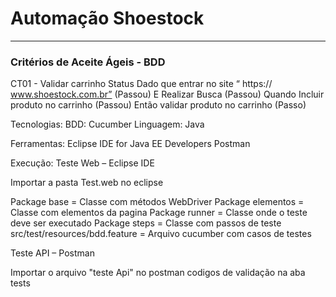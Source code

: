 # Automação Shoestock
---

### Critérios de Aceite Ágeis  - BDD

CT01 - Validar carrinho	Status
Dado	que entrar no site “  https:// www.shoestock.com.br”	(Passou)
E	Realizar Busca	(Passou)
Quando	Incluir produto no carrinho	(Passou)
Então	validar produto no carrinho	(Passo)

Tecnologias:
BDD: Cucumber
Linguagem: Java

Ferramentas:
Eclipse IDE for Java EE Developers
Postman
 

Execução:
Teste Web – Eclipse IDE

Importar a pasta Test.web no eclipse

Package base = Classe com métodos WebDriver
Package elementos = Classe com elementos da pagina
Package runner = Classe onde o teste deve ser executado
Package steps = Classe com passos de teste
src/test/resources/bdd.feature = Arquivo cucumber com casos de testes

Teste API – Postman

Importar o arquivo "teste Api" no postman
codigos de validação na aba tests
 

